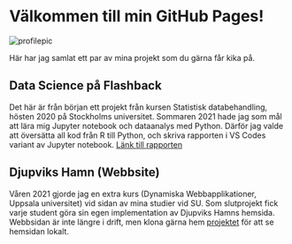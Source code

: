 # Välkommen till min GitHub Pages!

![profilepic](https://user-images.githubusercontent.com/62758767/128904728-da2487fa-298d-477b-81c8-3c053b899235.jpg)

Här har jag samlat ett par av mina projekt som du gärna får kika på.

## Data Science på Flashback

Det här är från början ett projekt från kursen Statistisk databehandling, hösten 2020 på Stockholms universitet. Sommaren 2021 hade jag som mål att lära mig Jupyter notebook och dataanalys med Python. Därför jag valde att översätta all kod från R till Python, och skriva rapporten i VS Codes variant av Jupyter notebook.
[Länk till rapporten](https://github.com/DanielW720/DS_Flashback/blob/main/report.ipynb)

## Djupviks Hamn (Webbsite)

Våren 2021 gjorde jag en extra kurs (Dynamiska Webbapplikationer, Uppsala universitet) vid sidan av mina studier vid SU. Som slutprojekt fick varje student göra sin egen implementation av Djupviks Hamns hemsida. Webbsidan är inte längre i drift, men klona gärna hem [projektet](https://github.com/DanielW720/DjupviksHamn_website) för att se hemsidan lokalt.
